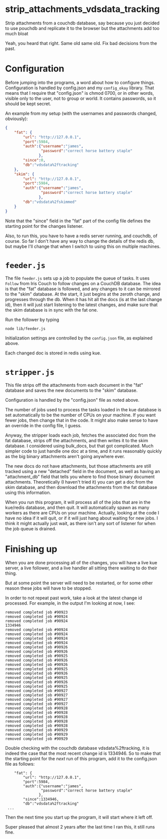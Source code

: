 strip_attachments_vdsdata_tracking
==================================

Strip attachments from a couchdb database, say because you just
decided to use pouchdb and replicate it to the browser but the
attachments add too much bloat

Yeah, you heard that right.  Same old same old.  Fix bad decisions
from the past.

# Configuration

Before jumping into the programs, a word about how to configure
things. Configuration is handled by config.json and my `config_okay`
library. That means that I require that "config.json" is chmod 0700,
or in other words, visible only to the user, not to group or world.
It contains passwords, so it should be kept secret.


An example from my setup (with the usernames and passwords changed,
obviously):

```JSON
{
    "fat": {
        "url": "http://127.0.0.1",
        "port":5984,
        "auth":{"username":"james",
                "password":"correct horse battery staple"
               },
        "since":0,
        "db":"vdsdata%2ftracking"
    },
    "skim": {
        "url": "http://127.0.0.1",
        "port":5984,
        "auth":{"username":"james",
                "password":"correct horse battery staple"
               },
        "db":"vdsdata%2fskimmed"
    }
}
```

Note that the "since" field in the "fat" part of the config file
defines the starting point for the changes listener.

Also, to run this, you have to have a redis server running, and
couchdb, of course.  So far I don't have any way to change the details
of the redis db, but maybe I'll change that when I switch to using
this on multiple machines.


# `feeder.js`

The file `feeder.js` sets up a job to populate the queue of tasks.  It
uses `Follow` from Iris Couch to follow changes on a CouchDB database.
The idea is that the "fat" database is followed, and any changes to it
can be mirrored to the "skim" database.  At the start, it just begins
at the zeroth change, and progresses through the db.  When it has hit
all the docs (is at the last change id), then it will just start
listening to the latest changes, and make sure that the skim database
is in sync with the fat one.

Run the follower by typing

```
node lib/feeder.js
```

Initialization settings are controlled by the `config.json` file, as
explained above.

Each changed doc is stored in redis using kue.

# `stripper.js`

This file strips off the attachments from each document in the "fat"
database and saves the new documents to the "skim" database.

Configuration is handled by the "config.json" file as noted above.


The number of jobs used to process the tasks loaded in the kue
database is set automatically to be the number of CPUs on your
machine. If you want fewer jobs, then change that in the code.  It
might also make sense to have an override in the config file, I guess.

Anyway, the stripper loads each job, fetches the associated doc from
the fat database, strips off the attachments, and then writes it to
the skim database.  I considered using bulk_docs, but that got
complicated.  Much simpler code to just handle one doc at a time, and
it runs reasonably quickly as the big binary attachments aren't going
anywhere ever.

The new docs do not have attachments, but those attachments are still
tracked using a new "detached" field in the document, as well as
having an "attachment_db" field that tells you where to find those
binary document attachments.  Theoretically (I haven't tried it) you
can get a doc from the skim database, and then download the
attachments from the fat database using this information.

When you run this program, it will process all of the jobs that are in
the kue/redis database, and then quit.  It will automatically spawn as
many workers as there are CPUs on your machine.  Actually, looking at
the code I have no idea if it will quit, or if it will just hang about
waiting for new jobs.  I think it might actually just wait, as there
isn't any sort of listener for when the job queue is drained.


# Finishing up

When you are done processing all of the changes, you will have a live
kue server, a live follower, and a live handler all sitting there
waiting to do their thing.

But at some point the server will need to be restarted, or for some
other reason these jobs will have to be stopped.

In order to not repeat past work, take a look at the latest change id
processed.  For example, in the output I'm looking at now, I see:

```
removed completed job #90923
removed completed job #90924
removed completed job #90924
1334946
removed completed job #90924
removed completed job #90924
removed completed job #90924
removed completed job #90924
removed completed job #90926
removed completed job #90926
removed completed job #90925
removed completed job #90926
removed completed job #90926
removed completed job #90925
removed completed job #90926
removed completed job #90925
removed completed job #90926
removed completed job #90925
removed completed job #90927
removed completed job #90927
removed completed job #90927
removed completed job #90927
removed completed job #90928
removed completed job #90928
removed completed job #90928
removed completed job #90928
removed completed job #90928
removed completed job #90929
removed completed job #90929
removed completed job #90929
```

Double checking with the couchdb database vdsdata%2ftracking, it is
indeed the case that the most recent change id is 1334946.  So to make
that the starting point for the *next* run of this program, add it to
the config.json file as follows:


```
    "fat": {
        "url": "http://127.0.0.1",
        "port":5984,
        "auth":{"username":"james",
                "password":"correct horse battery staple"
               },
        "since":1334946,
        "db":"vdsdata%2ftracking"
 ...
```

Then the next time you start up the program, it will start where it
left off.

Super pleased that almost 2 years after the last time I ran this, it
still runs fine.
